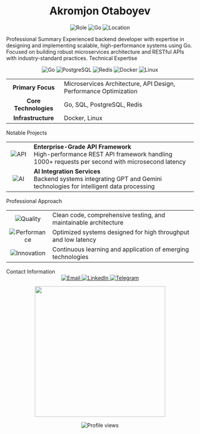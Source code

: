 <h1 align="center">Akromjon Otaboyev</h1>
<div align="center">
  <img src="https://img.shields.io/badge/Role-Backend%20Engineer-132043?style=flat-square" alt="Role"/>
  <img src="https://img.shields.io/badge/Specialization-Go-00ADD8?style=flat-square&logo=go&logoColor=white" alt="Go"/>
  <img src="https://img.shields.io/badge/Location-Uzbekistan-1A5D1A?style=flat-square" alt="Location"/>
</div>

Professional Summary
Experienced backend developer with expertise in designing and implementing scalable, high-performance systems using Go. Focused on building robust microservices architecture and RESTful APIs with industry-standard practices.
Technical Expertise
<div align="center">
  <img src="https://img.shields.io/badge/Go-00ADD8?style=for-the-badge&logo=go&logoColor=white" alt="Go"/>
  <img src="https://img.shields.io/badge/PostgreSQL-316192?style=for-the-badge&logo=postgresql&logoColor=white" alt="PostgreSQL"/>
  <img src="https://img.shields.io/badge/Redis-DC382D?style=for-the-badge&logo=redis&logoColor=white" alt="Redis"/>
  <img src="https://img.shields.io/badge/Docker-2496ED?style=for-the-badge&logo=docker&logoColor=white" alt="Docker"/>
  <img src="https://img.shields.io/badge/Linux-FCC624?style=for-the-badge&logo=linux&logoColor=black" alt="Linux"/>
</div>
<table align="center">
  <tr>
    <td align="center"><b>Primary Focus</b></td>
    <td>Microservices Architecture, API Design, Performance Optimization</td>
  </tr>
  <tr>
    <td align="center"><b>Core Technologies</b></td>
    <td>Go, SQL, PostgreSQL, Redis</td>
  </tr>
  <tr>
    <td align="center"><b>Infrastructure</b></td>
    <td>Docker, Linux</td>
  </tr>
</table>
Notable Projects
<div align="left">
  <table>
    <tr>
      <td width="50px" align="center">
        <img src="https://img.shields.io/badge/API-5965e0?style=for-the-badge" alt="API"/>
      </td>
      <td>
        <b>Enterprise-Grade API Framework</b><br/>
        High-performance REST API framework handling 1000+ requests per second with microsecond latency
      </td>
    </tr>
    <tr>
      <td width="50px" align="center">
        <img src="https://img.shields.io/badge/AI-00B2FF?style=for-the-badge" alt="AI"/>
      </td>
      <td>
        <b>AI Integration Services</b><br/>
        Backend systems integrating GPT and Gemini technologies for intelligent data processing
      </td>
    </tr>
  </table>
</div>
Professional Approach
<div align="center">
  <table>
    <tr>
      <td align="center" width="100px">
        <img src="https://img.shields.io/badge/Quality-0d1b2a?style=flat-square" alt="Quality"/>
      </td>
      <td>
        Clean code, comprehensive testing, and maintainable architecture
      </td>
    </tr>
    <tr>
      <td align="center">
        <img src="https://img.shields.io/badge/Performance-003049?style=flat-square" alt="Performance"/>
      </td>
      <td>
        Optimized systems designed for high throughput and low latency
      </td>
    </tr>
    <tr>
      <td align="center">
        <img src="https://img.shields.io/badge/Innovation-6a994e?style=flat-square" alt="Innovation"/>
      </td>
      <td>
        Continuous learning and application of emerging technologies
      </td>
    </tr>
  </table>
</div>
Contact Information
<div align="center">
  <a href="mailto:akromjonotaboyev@gmail.com">
    <img src="https://img.shields.io/badge/Email-D14836?style=for-the-badge&logo=gmail&logoColor=white" alt="Email"/>
  </a>
  <a href="https://linkedin.com/in/akromjon-otaboyev-04149b341/">
    <img src="https://img.shields.io/badge/LinkedIn-0077B5?style=for-the-badge&logo=linkedin&logoColor=white" alt="LinkedIn"/>
  </a>
  <a href="https://t.me/AkromjonAtabayev">
    <img src="https://img.shields.io/badge/Telegram-2CA5E0?style=for-the-badge&logo=telegram&logoColor=white" alt="Telegram"/>
  </a>
</div>

<p align="center">
  <img src="https://github-readme-stats.vercel.app/api/top-langs/?username=Akrom0181&layout=compact&theme=github_dark&bg_color=0d1117&title_color=58a6ff&text_color=c9d1d9&icon_color=58a6ff&border_color=30363d" width="350">
</p>
<div align="center">
  <img src="https://komarev.com/ghpvc/?username=Akrom0181&color=blue&style=flat-square" alt="Profile views"/>
</div>
